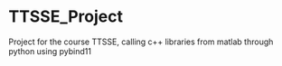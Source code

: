 # TTSSE_Project
Project for the course TTSSE, calling c++ libraries from matlab through python using pybind11
